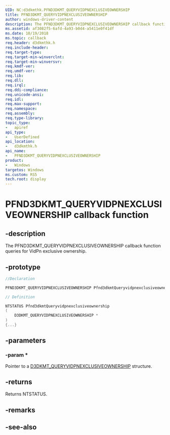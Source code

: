 ```yaml
---
UID: NC:d3dkmthk.PFND3DKMT_QUERYVIDPNEXCLUSIVEOWNERSHIP
title: PFND3DKMT_QUERYVIDPNEXCLUSIVEOWNERSHIP
author: windows-driver-content
description: The PFND3DKMT_QUERYVIDPNEXCLUSIVEOWNERSHIP callback function queries for VidPn exclusive ownership.
ms.assetid: af3082f5-6afd-4a93-b0d4-a5411e0f41df
ms.date: 10/19/2018
ms.topic: callback
req.header: d3dkmthk.h
req.include-header:
req.target-type:
req.target-min-winverclnt:
req.target-min-winversvr:
req.kmdf-ver:
req.umdf-ver:
req.lib:
req.dll:
req.irql: 
req.ddi-compliance:
req.unicode-ansi:
req.idl:
req.max-support:
req.namespace:
req.assembly:
req.type-library: 
topic_type: 
-	apiref
api_type: 
-	UserDefined
api_location: 
-	d3dkmthk.h
api_name: 
-	PFND3DKMT_QUERYVIDPNEXCLUSIVEOWNERSHIP
product:
-	Windows
targetos: Windows
ms.custom: RS5
tech.root: display
---
```


# PFND3DKMT_QUERYVIDPNEXCLUSIVEOWNERSHIP callback function

## -description

The PFND3DKMT_QUERYVIDPNEXCLUSIVEOWNERSHIP callback function queries for VidPn exclusive ownership.

## -prototype

```cpp
//Declaration

PFND3DKMT_QUERYVIDPNEXCLUSIVEOWNERSHIP Pfnd3dkmtQueryvidpnexclusiveownership; 

// Definition

NTSTATUS Pfnd3dkmtQueryvidpnexclusiveownership 
(
	D3DKMT_QUERYVIDPNEXCLUSIVEOWNERSHIP *
)
{...}

```

## -parameters

### -param * 

Pointer to a [D3DKMT_QUERYVIDPNEXCLUSIVEOWNERSHIP](ns-d3dkmthk-_d3dkmt_queryvidpnexclusiveownership.md) structure.

## -returns

Returns NTSTATUS.


## -remarks




## -see-also
